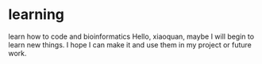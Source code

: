# learning
learn how to code and bioinformatics
Hello, xiaoquan, maybe I will begin to learn new things. I hope I can make it and use them in my project or future work.
